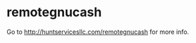 # remotegnucash

Go to <a href="http://huntservicesllc.com/remotegnucash">http://huntservicesllc.com/remotegnucash</a> for more info.
